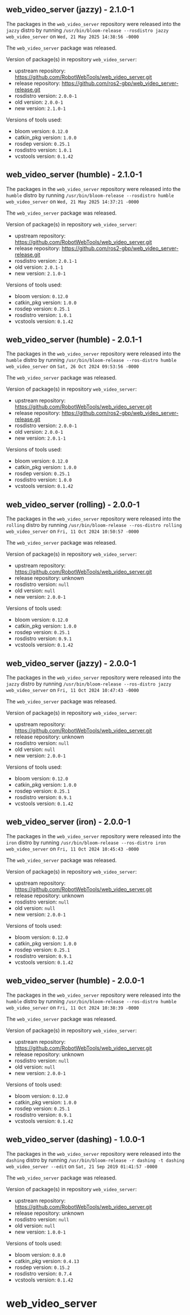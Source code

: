 ## web_video_server (jazzy) - 2.1.0-1

The packages in the `web_video_server` repository were released into the `jazzy` distro by running `/usr/bin/bloom-release --rosdistro jazzy web_video_server` on `Wed, 21 May 2025 14:38:56 -0000`

The `web_video_server` package was released.

Version of package(s) in repository `web_video_server`:

- upstream repository: https://github.com/RobotWebTools/web_video_server.git
- release repository: https://github.com/ros2-gbp/web_video_server-release.git
- rosdistro version: `2.0.0-1`
- old version: `2.0.0-1`
- new version: `2.1.0-1`

Versions of tools used:

- bloom version: `0.12.0`
- catkin_pkg version: `1.0.0`
- rosdep version: `0.25.1`
- rosdistro version: `1.0.1`
- vcstools version: `0.1.42`


## web_video_server (humble) - 2.1.0-1

The packages in the `web_video_server` repository were released into the `humble` distro by running `/usr/bin/bloom-release --rosdistro humble web_video_server` on `Wed, 21 May 2025 14:37:21 -0000`

The `web_video_server` package was released.

Version of package(s) in repository `web_video_server`:

- upstream repository: https://github.com/RobotWebTools/web_video_server.git
- release repository: https://github.com/ros2-gbp/web_video_server-release.git
- rosdistro version: `2.0.1-1`
- old version: `2.0.1-1`
- new version: `2.1.0-1`

Versions of tools used:

- bloom version: `0.12.0`
- catkin_pkg version: `1.0.0`
- rosdep version: `0.25.1`
- rosdistro version: `1.0.1`
- vcstools version: `0.1.42`


## web_video_server (humble) - 2.0.1-1

The packages in the `web_video_server` repository were released into the `humble` distro by running `/usr/bin/bloom-release --ros-distro humble web_video_server` on `Sat, 26 Oct 2024 09:53:56 -0000`

The `web_video_server` package was released.

Version of package(s) in repository `web_video_server`:

- upstream repository: https://github.com/RobotWebTools/web_video_server.git
- release repository: https://github.com/ros2-gbp/web_video_server-release.git
- rosdistro version: `2.0.0-1`
- old version: `2.0.0-1`
- new version: `2.0.1-1`

Versions of tools used:

- bloom version: `0.12.0`
- catkin_pkg version: `1.0.0`
- rosdep version: `0.25.1`
- rosdistro version: `1.0.0`
- vcstools version: `0.1.42`


## web_video_server (rolling) - 2.0.0-1

The packages in the `web_video_server` repository were released into the `rolling` distro by running `/usr/bin/bloom-release --ros-distro rolling web_video_server` on `Fri, 11 Oct 2024 10:50:57 -0000`

The `web_video_server` package was released.

Version of package(s) in repository `web_video_server`:

- upstream repository: https://github.com/RobotWebTools/web_video_server.git
- release repository: unknown
- rosdistro version: `null`
- old version: `null`
- new version: `2.0.0-1`

Versions of tools used:

- bloom version: `0.12.0`
- catkin_pkg version: `1.0.0`
- rosdep version: `0.25.1`
- rosdistro version: `0.9.1`
- vcstools version: `0.1.42`


## web_video_server (jazzy) - 2.0.0-1

The packages in the `web_video_server` repository were released into the `jazzy` distro by running `/usr/bin/bloom-release --ros-distro jazzy web_video_server` on `Fri, 11 Oct 2024 10:47:43 -0000`

The `web_video_server` package was released.

Version of package(s) in repository `web_video_server`:

- upstream repository: https://github.com/RobotWebTools/web_video_server.git
- release repository: unknown
- rosdistro version: `null`
- old version: `null`
- new version: `2.0.0-1`

Versions of tools used:

- bloom version: `0.12.0`
- catkin_pkg version: `1.0.0`
- rosdep version: `0.25.1`
- rosdistro version: `0.9.1`
- vcstools version: `0.1.42`


## web_video_server (iron) - 2.0.0-1

The packages in the `web_video_server` repository were released into the `iron` distro by running `/usr/bin/bloom-release --ros-distro iron web_video_server` on `Fri, 11 Oct 2024 10:45:43 -0000`

The `web_video_server` package was released.

Version of package(s) in repository `web_video_server`:

- upstream repository: https://github.com/RobotWebTools/web_video_server.git
- release repository: unknown
- rosdistro version: `null`
- old version: `null`
- new version: `2.0.0-1`

Versions of tools used:

- bloom version: `0.12.0`
- catkin_pkg version: `1.0.0`
- rosdep version: `0.25.1`
- rosdistro version: `0.9.1`
- vcstools version: `0.1.42`


## web_video_server (humble) - 2.0.0-1

The packages in the `web_video_server` repository were released into the `humble` distro by running `/usr/bin/bloom-release --ros-distro humble web_video_server` on `Fri, 11 Oct 2024 10:38:39 -0000`

The `web_video_server` package was released.

Version of package(s) in repository `web_video_server`:

- upstream repository: https://github.com/RobotWebTools/web_video_server.git
- release repository: unknown
- rosdistro version: `null`
- old version: `null`
- new version: `2.0.0-1`

Versions of tools used:

- bloom version: `0.12.0`
- catkin_pkg version: `1.0.0`
- rosdep version: `0.25.1`
- rosdistro version: `0.9.1`
- vcstools version: `0.1.42`


## web_video_server (dashing) - 1.0.0-1

The packages in the `web_video_server` repository were released into the `dashing` distro by running `/usr/bin/bloom-release -r dashing -t dashing web_video_server --edit` on `Sat, 21 Sep 2019 01:41:57 -0000`

The `web_video_server` package was released.

Version of package(s) in repository `web_video_server`:

- upstream repository: https://github.com/RobotWebTools/web_video_server.git
- release repository: unknown
- rosdistro version: `null`
- old version: `null`
- new version: `1.0.0-1`

Versions of tools used:

- bloom version: `0.8.0`
- catkin_pkg version: `0.4.13`
- rosdep version: `0.15.2`
- rosdistro version: `0.7.4`
- vcstools version: `0.1.42`


# web_video_server
